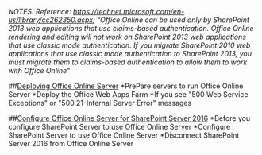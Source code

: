 *NOTES:* 
*Reference: https://technet.microsoft.com/en-us/library/cc262350.aspx; "Office Online can be used only by SharePoint 2013 web applications that use claims-based authentication. Office Online rendering and editing will not work on SharePoint 2013 web applications that use classic mode authentication. If you migrate SharePoint 2010 web applications that use classic mode authentication to SharePoint 2013, you must migrate them to claims-based authentication to allow them to work with Office Online"*

##[Deploying Office Online Server](https://technet.microsoft.com/en-us/library/jj219455(v=office.16).aspx)
*PrePare servers to run Office Online Server
*Deploy the Office Web Apps Farm
*If you see "500 Web Service Exceptions" or "500.21-Internal Server Error" messages

##[Configure Office Online Server for SharePoint Server 2016](https://technet.microsoft.com/en-us/library/ff431687(v=office.16).aspx)
*Before you configure SharePoint Server to use Office Online Server
*Configure SharePoint Server to use Office Online Server
*Disconnect SharePoint Server 2016 from Office Online Server

